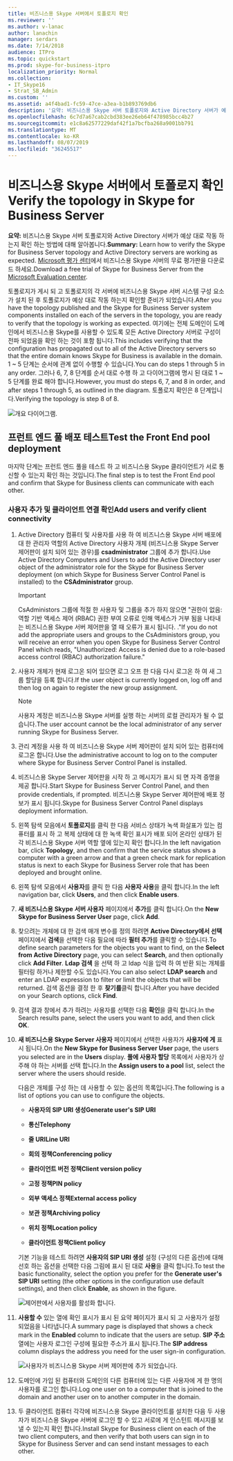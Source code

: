 ```yaml
---
title: 비즈니스용 Skype 서버에서 토폴로지 확인
ms.reviewer: ''
ms.author: v-lanac
author: lanachin
manager: serdars
ms.date: 7/14/2018
audience: ITPro
ms.topic: quickstart
ms.prod: skype-for-business-itpro
localization_priority: Normal
ms.collection:
- IT_Skype16
- Strat_SB_Admin
ms.custom: ''
ms.assetid: a4f4bad1-fc59-47ce-a3ea-b1b893769db6
description: '요약: 비즈니스용 Skype 서버 토폴로지와 Active Directory 서버가 예상 대로 작동 하는지 확인 하는 방법에 대해 알아봅니다. Microsoft 평가 센터에서 비즈니스용 Skype 서버의 무료 평가판을 다운로드 https://www.microsoft.com/evalcenter/evaluate-skype-for-business-server하세요.'
ms.openlocfilehash: 6c7d7a67cab2cbd383ee26eb64f478985bcc4b27
ms.sourcegitcommit: e1c8a62577229daf42f1a7bcfba268a9001bb791
ms.translationtype: MT
ms.contentlocale: ko-KR
ms.lasthandoff: 08/07/2019
ms.locfileid: "36245517"
---
```

# <a name="verify-the-topology-in-skype-for-business-server"></a><span data-ttu-id="d75b2-104">비즈니스용 Skype 서버에서 토폴로지 확인</span><span class="sxs-lookup"><span data-stu-id="d75b2-104">Verify the topology in Skype for Business Server</span></span>
 
<span data-ttu-id="d75b2-105">**요약:** 비즈니스용 Skype 서버 토폴로지와 Active Directory 서버가 예상 대로 작동 하는지 확인 하는 방법에 대해 알아봅니다.</span><span class="sxs-lookup"><span data-stu-id="d75b2-105">**Summary:** Learn how to verify the Skype for Business Server topology and Active Directory servers are working as expected.</span></span> <span data-ttu-id="d75b2-106">[Microsoft 평가 센터](https://www.microsoft.com/evalcenter/evaluate-skype-for-business-server)에서 비즈니스용 Skype 서버의 무료 평가판을 다운로드 하세요.</span><span class="sxs-lookup"><span data-stu-id="d75b2-106">Download a free trial of Skype for Business Server from the [Microsoft Evaluation center](https://www.microsoft.com/evalcenter/evaluate-skype-for-business-server).</span></span>
  
<span data-ttu-id="d75b2-107">토폴로지가 게시 되 고 토폴로지의 각 서버에 비즈니스용 Skype 서버 시스템 구성 요소가 설치 된 후 토폴로지가 예상 대로 작동 하는지 확인할 준비가 되었습니다.</span><span class="sxs-lookup"><span data-stu-id="d75b2-107">After you have the topology published and the Skype for Business Server system components installed on each of the servers in the topology, you are ready to verify that the topology is working as expected.</span></span> <span data-ttu-id="d75b2-108">여기에는 전체 도메인이 도메인에서 비즈니스용 Skype를 사용할 수 있도록 모든 Active Directory 서버로 구성이 전파 되었음을 확인 하는 것이 포함 됩니다.</span><span class="sxs-lookup"><span data-stu-id="d75b2-108">This includes verifying that the configuration has propagated out to all of the Active Directory servers so that the entire domain knows Skype for Business is available in the domain.</span></span> <span data-ttu-id="d75b2-109">1 ~ 5 단계는 순서에 관계 없이 수행할 수 있습니다.</span><span class="sxs-lookup"><span data-stu-id="d75b2-109">You can do steps 1 through 5 in any order.</span></span> <span data-ttu-id="d75b2-110">그러나 6, 7, 8 단계를 순서 대로 수행 하 고 다이어그램에 명시 된 대로 1 ~ 5 단계를 완료 해야 합니다.</span><span class="sxs-lookup"><span data-stu-id="d75b2-110">However, you must do steps 6, 7, and 8 in order, and after steps 1 through 5, as outlined in the diagram.</span></span> <span data-ttu-id="d75b2-111">토폴로지 확인은 8 단계입니다.</span><span class="sxs-lookup"><span data-stu-id="d75b2-111">Verifying the topology is step 8 of 8.</span></span>
  
![개요 다이어그램.](../../media/c8698b53-1282-4978-a9a6-ca3f7a778f60.png)
  
## <a name="test-the-front-end-pool-deployment"></a><span data-ttu-id="d75b2-113">프런트 엔드 풀 배포 테스트</span><span class="sxs-lookup"><span data-stu-id="d75b2-113">Test the Front End pool deployment</span></span>

<span data-ttu-id="d75b2-114">마지막 단계는 프런트 엔드 풀을 테스트 하 고 비즈니스용 Skype 클라이언트가 서로 통신할 수 있는지 확인 하는 것입니다.</span><span class="sxs-lookup"><span data-stu-id="d75b2-114">The final step is to test the Front End pool and confirm that Skype for Business clients can communicate with each other.</span></span> 
  
### <a name="add-users-and-verify-client-connectivity"></a><span data-ttu-id="d75b2-115">사용자 추가 및 클라이언트 연결 확인</span><span class="sxs-lookup"><span data-stu-id="d75b2-115">Add users and verify client connectivity</span></span>

1. <span data-ttu-id="d75b2-116">Active Directory 컴퓨터 및 사용자를 사용 하 여 비즈니스용 Skype 서버 배포에 대 한 관리자 역할의 Active Directory 사용자 개체 (비즈니스용 Skype Server 제어판이 설치 되어 있는 경우)를 **csadministrator** 그룹에 추가 합니다.</span><span class="sxs-lookup"><span data-stu-id="d75b2-116">Use Active Directory Computers and Users to add the Active Directory user object of the administrator role for the Skype for Business Server deployment (on which Skype for Business Server Control Panel is installed) to the **CSAdministrator** group.</span></span>
    
    > [!IMPORTANT]
    > <span data-ttu-id="d75b2-117">CsAdministors 그룹에 적절 한 사용자 및 그룹을 추가 하지 않으면 "권한이 없음: 역할 기반 액세스 제어 (RBAC) 권한 부여 오류로 인해 액세스가 거부 됨을 나타내는 비즈니스용 Skype 서버 제어판을 열 때 오류가 표시 됩니다. ."</span><span class="sxs-lookup"><span data-stu-id="d75b2-117">If you do not add the appropriate users and groups to the CsAdministors group, you will receive an error when you open Skype for Business Server Control Panel which reads, "Unauthorized: Access is denied due to a role-based access control (RBAC) authorization failure."</span></span> 
  
2. <span data-ttu-id="d75b2-118">사용자 개체가 현재 로그온 되어 있으면 로그 오프 한 다음 다시 로그온 하 여 새 그룹 할당을 등록 합니다.</span><span class="sxs-lookup"><span data-stu-id="d75b2-118">If the user object is currently logged on, log off and then log on again to register the new group assignment.</span></span>
    
    > [!NOTE]
    > <span data-ttu-id="d75b2-119">사용자 계정은 비즈니스용 Skype 서버를 실행 하는 서버의 로컬 관리자가 될 수 없습니다.</span><span class="sxs-lookup"><span data-stu-id="d75b2-119">The user account cannot be the local administrator of any server running Skype for Business Server.</span></span> 
  
3. <span data-ttu-id="d75b2-120">관리 계정을 사용 하 여 비즈니스용 Skype 서버 제어판이 설치 되어 있는 컴퓨터에 로그온 합니다.</span><span class="sxs-lookup"><span data-stu-id="d75b2-120">Use the administrative account to log on to the computer where Skype for Business Server Control Panel is installed.</span></span>
    
4. <span data-ttu-id="d75b2-121">비즈니스용 Skype Server 제어판을 시작 하 고 메시지가 표시 되 면 자격 증명을 제공 합니다.</span><span class="sxs-lookup"><span data-stu-id="d75b2-121">Start Skype for Business Server Control Panel, and then provide credentials, if prompted.</span></span> <span data-ttu-id="d75b2-122">비즈니스용 Skype Server 제어판에 배포 정보가 표시 됩니다.</span><span class="sxs-lookup"><span data-stu-id="d75b2-122">Skype for Business Server Control Panel displays deployment information.</span></span>
    
5. <span data-ttu-id="d75b2-123">왼쪽 탐색 모음에서 **토폴로지**를 클릭 한 다음 서비스 상태가 녹색 화살표가 있는 컴퓨터를 표시 하 고 복제 상태에 대 한 녹색 확인 표시가 배포 되어 온라인 상태가 된 각 비즈니스용 Skype 서버 역할 옆에 있는지 확인 합니다.</span><span class="sxs-lookup"><span data-stu-id="d75b2-123">In the left navigation bar, click **Topology**, and then confirm that the service status shows a computer with a green arrow and that a green check mark for replication status is next to each Skype for Business Server role that has been deployed and brought online.</span></span> 
    
6. <span data-ttu-id="d75b2-124">왼쪽 탐색 모음에서 **사용자**를 클릭 한 다음 **사용자 사용**을 클릭 합니다.</span><span class="sxs-lookup"><span data-stu-id="d75b2-124">In the left navigation bar, click **Users**, and then click **Enable users**.</span></span> 
    
7. <span data-ttu-id="d75b2-125">**새 비즈니스용 Skype 서버 사용자** 페이지에서 **추가**를 클릭 합니다.</span><span class="sxs-lookup"><span data-stu-id="d75b2-125">On the **New Skype for Business Server User** page, click **Add**.</span></span>
    
8. <span data-ttu-id="d75b2-126">찾으려는 개체에 대 한 검색 매개 변수를 정의 하려면 **Active Directory에서 선택** 페이지에서 **검색**을 선택한 다음 필요에 따라 **필터 추가**를 클릭할 수 있습니다.</span><span class="sxs-lookup"><span data-stu-id="d75b2-126">To define search parameters for the objects you want to find, on the **Select from Active Directory** page, you can select **Search**, and then optionally click **Add Filter**.</span></span> <span data-ttu-id="d75b2-127">**Ldap 검색** 을 선택 하 고 ldap 식을 입력 하 여 반환 되는 개체를 필터링 하거나 제한할 수도 있습니다.</span><span class="sxs-lookup"><span data-stu-id="d75b2-127">You can also select **LDAP search** and enter an LDAP expression to filter or limit the objects that will be returned.</span></span> <span data-ttu-id="d75b2-128">검색 옵션을 결정 한 후 **찾기를**클릭 합니다.</span><span class="sxs-lookup"><span data-stu-id="d75b2-128">After you have decided on your Search options, click **Find**.</span></span>
    
9. <span data-ttu-id="d75b2-129">검색 결과 창에서 추가 하려는 사용자를 선택한 다음 **확인**을 클릭 합니다.</span><span class="sxs-lookup"><span data-stu-id="d75b2-129">In the Search results pane, select the users you want to add, and then click **OK**.</span></span>
    
10. <span data-ttu-id="d75b2-130">**새 비즈니스용 Skype Server 사용자** 페이지에서 선택한 사용자가 **사용자에 게** 표시 됩니다.</span><span class="sxs-lookup"><span data-stu-id="d75b2-130">On the **New Skype for Business Server User** page, the users you selected are in the **Users** display.</span></span> <span data-ttu-id="d75b2-131">**풀에 사용자 할당** 목록에서 사용자가 상주해 야 하는 서버를 선택 합니다.</span><span class="sxs-lookup"><span data-stu-id="d75b2-131">In the **Assign users to a pool** list, select the server where the users should reside.</span></span>
    
    <span data-ttu-id="d75b2-132">다음은 개체를 구성 하는 데 사용할 수 있는 옵션의 목록입니다.</span><span class="sxs-lookup"><span data-stu-id="d75b2-132">The following is a list of options you can use to configure the objects.</span></span>
    
    - <span data-ttu-id="d75b2-133">**사용자의 SIP URI 생성**</span><span class="sxs-lookup"><span data-stu-id="d75b2-133">**Generate user's SIP URI**</span></span>
    
    - <span data-ttu-id="d75b2-134">**통신**</span><span class="sxs-lookup"><span data-stu-id="d75b2-134">**Telephony**</span></span>
    
    - <span data-ttu-id="d75b2-135">**줄 URI**</span><span class="sxs-lookup"><span data-stu-id="d75b2-135">**Line URI**</span></span>
    
    - <span data-ttu-id="d75b2-136">**회의 정책**</span><span class="sxs-lookup"><span data-stu-id="d75b2-136">**Conferencing policy**</span></span>
    
    - <span data-ttu-id="d75b2-137">**클라이언트 버전 정책**</span><span class="sxs-lookup"><span data-stu-id="d75b2-137">**Client version policy**</span></span>
    
    - <span data-ttu-id="d75b2-138">**고정 정책**</span><span class="sxs-lookup"><span data-stu-id="d75b2-138">**PIN policy**</span></span>
    
    - <span data-ttu-id="d75b2-139">**외부 액세스 정책**</span><span class="sxs-lookup"><span data-stu-id="d75b2-139">**External access policy**</span></span>
    
    - <span data-ttu-id="d75b2-140">**보관 정책**</span><span class="sxs-lookup"><span data-stu-id="d75b2-140">**Archiving policy**</span></span>
    
    - <span data-ttu-id="d75b2-141">**위치 정책**</span><span class="sxs-lookup"><span data-stu-id="d75b2-141">**Location policy**</span></span>
    
    - <span data-ttu-id="d75b2-142">**클라이언트 정책**</span><span class="sxs-lookup"><span data-stu-id="d75b2-142">**Client policy**</span></span>
    
    <span data-ttu-id="d75b2-143">기본 기능을 테스트 하려면 **사용자의 SIP URI 생성** 설정 (구성의 다른 옵션)에 대해 선호 하는 옵션을 선택한 다음 그림에 표시 된 대로 **사용**을 클릭 합니다.</span><span class="sxs-lookup"><span data-stu-id="d75b2-143">To test the basic functionality, select the option you prefer for the **Generate user's SIP URI** setting (the other options in the configuration use default settings), and then click **Enable**, as shown in the figure.</span></span>
    
     ![제어판에서 사용자를 활성화 합니다.](../../media/7ee8717d-9a1f-4864-8f45-71071c88878f.png)
  
11. <span data-ttu-id="d75b2-145">**사용할 수** 있는 열에 확인 표시가 표시 된 요약 페이지가 표시 되 고 사용자가 설정 되었음을 나타냅니다.</span><span class="sxs-lookup"><span data-stu-id="d75b2-145">A summary page is displayed that shows a check mark in the **Enabled** column to indicate that the users are setup.</span></span> <span data-ttu-id="d75b2-146">**SIP 주소** 열에는 사용자 로그인 구성에 필요한 주소가 표시 됩니다.</span><span class="sxs-lookup"><span data-stu-id="d75b2-146">The **SIP address** column displays the address you need for the user sign-in configuration.</span></span>
    
     ![사용자가 비즈니스용 Skype 서버 제어판에 추가 되었습니다.](../../media/8960548a-8d6d-44c5-bc01-6f9fb11b7588.png)
  
12. <span data-ttu-id="d75b2-148">도메인에 가입 된 컴퓨터와 도메인의 다른 컴퓨터에 있는 다른 사용자에 게 한 명의 사용자를 로그인 합니다.</span><span class="sxs-lookup"><span data-stu-id="d75b2-148">Log one user on to a computer that is joined to the domain and another user on to another computer in the domain.</span></span>
    
13. <span data-ttu-id="d75b2-149">두 클라이언트 컴퓨터 각각에 비즈니스용 Skype 클라이언트를 설치한 다음 두 사용자가 비즈니스용 Skype 서버에 로그인 할 수 있고 서로에 게 인스턴트 메시지를 보낼 수 있는지 확인 합니다.</span><span class="sxs-lookup"><span data-stu-id="d75b2-149">Install Skype for Business client on each of the two client computers, and then verify that both users can sign in to Skype for Business Server and can send instant messages to each other.</span></span>
    

